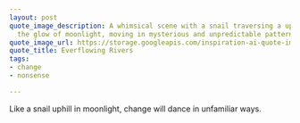 ```yaml
---
layout: post
quote_image_description: A whimsical scene with a snail traversing a uphill path under
  the glow of moonlight, moving in mysterious and unpredictable patterns.
quote_image_url: https://storage.googleapis.com/inspiration-ai-quote-images/2023-10-11.jpg
quote_title: Everflowing Rivers
tags:
- change
- nonsense

---
```


Like a snail uphill in moonlight, change will dance in unfamiliar ways.